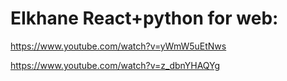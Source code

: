 # EIkhane React+python for web:
https://www.youtube.com/watch?v=yWmW5uEtNws

https://www.youtube.com/watch?v=z_dbnYHAQYg
